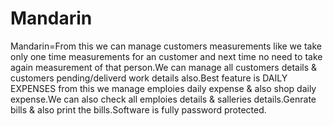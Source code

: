 # Mandarin
Mandarin=From this we can manage customers measurements like we take only one time measurements for an customer and next time no need to take again measurement of that person.We can manage  all customers details &amp; customers pending/deliverd work details also.Best feature is DAILY EXPENSES from this we manage emploies daily expense &amp; also shop daily expense.We can also check all emploies details &amp; salleries  details.Genrate bills &amp; also print the bills.Software is fully password protected.
